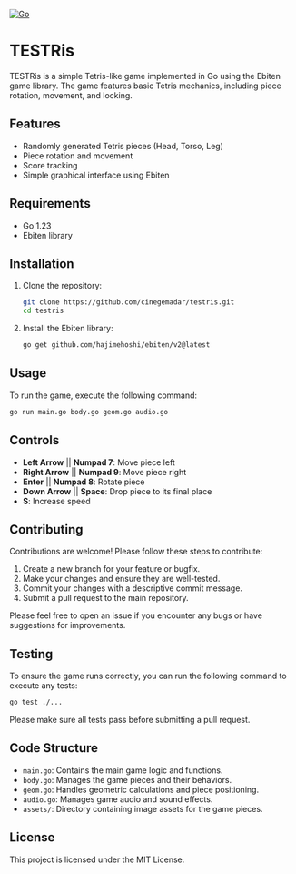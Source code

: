 [![Go](https://github.com/cinegemadar/testris/actions/workflows/go.yml/badge.svg)](https://github.com/cinegemadar/testris/actions/workflows/go.yml)

# TESTRis

TESTRis is a simple Tetris-like game implemented in Go using the Ebiten game library. The game features basic Tetris mechanics, including piece rotation, movement, and locking.

## Features

- Randomly generated Tetris pieces (Head, Torso, Leg)
- Piece rotation and movement
- Score tracking
- Simple graphical interface using Ebiten

## Requirements

- Go 1.23
- Ebiten library

## Installation

1. Clone the repository:

   ```bash
   git clone https://github.com/cinegemadar/testris.git
   cd testris
   ```

2. Install the Ebiten library:

   ```bash
   go get github.com/hajimehoshi/ebiten/v2@latest
   ```

## Usage

To run the game, execute the following command:

```bash
go run main.go body.go geom.go audio.go
```

## Controls

- **Left Arrow** || **Numpad 7**: Move piece left
- **Right Arrow** || **Numpad 9**: Move piece right
- **Enter** || **Numpad 8**: Rotate piece
- **Down Arrow** || **Space**: Drop piece to its final place
- **S**: Increase speed

## Contributing

Contributions are welcome! Please follow these steps to contribute:

1. Create a new branch for your feature or bugfix.
2. Make your changes and ensure they are well-tested.
3. Commit your changes with a descriptive commit message.
4. Submit a pull request to the main repository.

Please feel free to open an issue if you encounter any bugs or have suggestions for improvements.

## Testing

To ensure the game runs correctly, you can run the following command to execute any tests:

```bash
go test ./...
```

Please make sure all tests pass before submitting a pull request.

## Code Structure

- `main.go`: Contains the main game logic and functions.
- `body.go`: Manages the game pieces and their behaviors.
- `geom.go`: Handles geometric calculations and piece positioning.
- `audio.go`: Manages game audio and sound effects.
- `assets/`: Directory containing image assets for the game pieces.

## License

This project is licensed under the MIT License.

